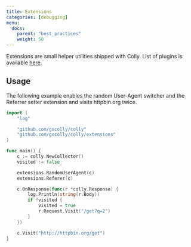 ```yaml
---
title: Extensions
categories: [debugging]
menu:
  docs:
    parent: "best_practices"
    weight: 50
---
```


Extensions are small helper utilities shipped with Colly. List of plugins is available [here](https://godoc.org/github.com/gocolly/colly/extensions).


## Usage

The following example enables the random User-Agent switcher and the Referrer setter extension and visits httpbin.org twice.

```go
import (
    "log"

    "github.com/gocolly/colly"
    "github.com/gocolly/colly/extensions"
)

func main() {
    c := colly.NewCollector()
    visited := false

    extensions.RandomUserAgent(c)
    extensions.Referer(c)

    c.OnResponse(func(r *colly.Response) {
        log.Println(string(r.Body))
        if !visited {
            visited = true
            r.Request.Visit("/get?q=2")
        }
    })

    c.Visit("http://httpbin.org/get")
}

```
